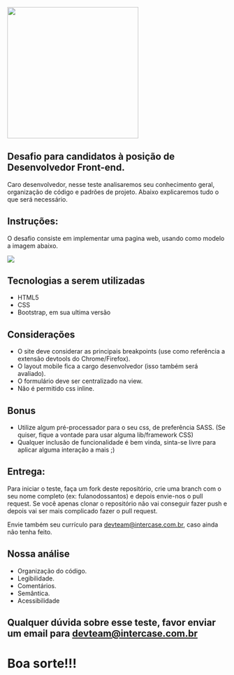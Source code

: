 <p>
    <img src="https://s3.amazonaws.com/img-intercase/wp-content/uploads/2018/10/24205748/logoWebsite1.png" width="300">    
</p>

## Desafio para candidatos à posição de Desenvolvedor Front-end.
Caro desenvolvedor, nesse teste analisaremos seu conhecimento geral, organização de código e padrões de projeto. 
Abaixo explicaremos tudo o que será necessário.

## Instruções:
O desafio consiste em implementar uma pagina web, usando como modelo a imagem abaixo.

<p>
    <img src="https://s3.amazonaws.com/img-intercase/wp-content/uploads/2020/07/21154609/image-teste.jpeg">    
</p>

## Tecnologias a serem utilizadas
* HTML5
* CSS
* Bootstrap, em sua ultima versão

## Considerações
+ O site deve considerar as principais breakpoints (use como referência a extensão devtools do Chrome/Firefox).
+ O layout mobile fica a cargo desenvolvedor (isso também será avaliado).
+ O formulário deve ser centralizado na view.
+ Não é permitido css inline.

## Bonus
+ Utilize algum pré-processador para o seu css, de preferência SASS. (Se quiser, fique a vontade para usar alguma lib/framework CSS)
+ Qualquer inclusão de funcionalidade é bem vinda, sinta-se livre para aplicar alguma interação a mais ;)

## Entrega:
Para iniciar o teste, faça um fork deste repositório, crie uma branch com o seu nome completo (ex: fulanodossantos) e depois envie-nos o pull request. 
Se você apenas clonar o repositório não vai conseguir fazer push e depois vai ser mais complicado fazer o pull request.

Envie também seu currículo para devteam@intercase.com.br, caso ainda não tenha feito.

## Nossa análise
* Organização do código.
* Legibilidade.
* Comentários.
* Semântica.
* Acessibilidade

## Qualquer dúvida sobre esse teste, favor enviar um email para devteam@intercase.com.br

# Boa sorte!!!